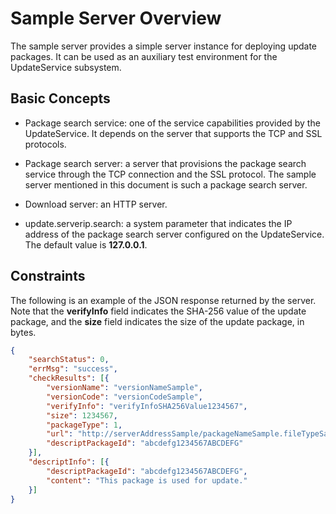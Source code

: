 # Sample Server Overview

The sample server provides a simple server instance for deploying update packages. It can be used as an auxiliary test environment for the UpdateService subsystem.

## Basic Concepts

- Package search service: one of the service capabilities provided by the UpdateService. It depends on the server that supports the TCP and SSL protocols.

- Package search server: a server that provisions the package search service through the TCP connection and the SSL protocol. The sample server mentioned in this document is such a package search server.

- Download server: an HTTP server.

- update.serverip.search: a system parameter that indicates the IP address of the package search server configured on the UpdateService. The default value is **127.0.0.1**.

## Constraints

The following is an example of the JSON response returned by the server. Note that the **verifyInfo** field indicates the SHA-256 value of the update package, and the **size** field indicates the size of the update package, in bytes.

```json
{
    "searchStatus": 0,
    "errMsg": "success",
    "checkResults": [{
        "versionName": "versionNameSample",
        "versionCode": "versionCodeSample",
        "verifyInfo": "verifyInfoSHA256Value1234567",
        "size": 1234567,
        "packageType": 1,
        "url": "http://serverAddressSample/packageNameSample.fileTypeSample",
        "descriptPackageId": "abcdefg1234567ABCDEFG"
    }],
    "descriptInfo": [{
        "descriptPackageId": "abcdefg1234567ABCDEFG",
        "content": "This package is used for update."
    }]
}
```
